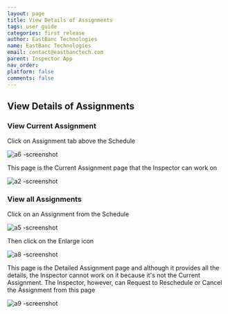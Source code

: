 ```yaml
---
layout: page
title: View Details of Assignments
tags: user guide
categories: first release
author: EastBanc Technologies
name: EastBanc Technologies
email: contact@eastbanctech.com
parent: Inspector App
nav_order: 
platform: false
comments: false
---
```


<section id="view-details-of-assignments" markdown="1">

## View Details of Assignments

<section id="view-current-assignment" markdown="1">

### View Current Assignment


Click on Assignment tab above the Schedule

![a6 -screenshot](https://user-images.githubusercontent.com/81990744/115767443-27da8480-a377-11eb-9af5-bb8b4c8603dd.png)

This page is the Current Assignment page that the Inspector can work on

![a2 -screenshot](https://user-images.githubusercontent.com/81990744/115767464-2f019280-a377-11eb-8c86-b245b82a8569.png)
</section>

<section id="view-all-assignments" markdown="1">

### View all Assignments

Click on an Assignment from the Schedule

![a5 -screenshot](https://user-images.githubusercontent.com/81990744/115767494-36c13700-a377-11eb-8c77-80c59b2c405c.png)

Then click on the Enlarge icon

![a8 -screenshot](https://user-images.githubusercontent.com/81990744/115767535-43de2600-a377-11eb-9036-205952d594ff.png)

This page is the Detailed Assignment page and although it provides all the details, the Inspector cannot work on it because it's not the Current Assignment. The Inspector, however, can Request to Reschedule or Cancel the Assignment from this page

![a9 -screenshot](https://user-images.githubusercontent.com/81990744/115767564-493b7080-a377-11eb-8c99-41d981d5f474.png)

</section>
</section>

